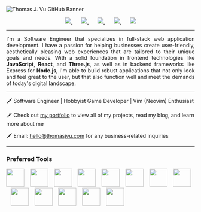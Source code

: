 <!-- Cover Image Section -->
![Thomas J. Vu GitHub Banner](https://i.imgur.com/c9v90x1.png)

<!-- Social Links Section -->

<div align="center">
  <a href="https://linkedin.com/in/thomasjvu">
    <img src="https://img.shields.io/static/v1?label=|&message=LINKEDIN&color=212121&style=for-the-badge&logo=linkedin" />
  </a>
    &nbsp;&nbsp;&nbsp;&nbsp;&nbsp;
  <a href="https://twitter.com/thomasjvu_">
    <img src="https://img.shields.io/static/v1?label=|&message=TWITTER&color=212121&style=for-the-badge&logo=twitter" />
  </a>
    &nbsp;&nbsp;&nbsp;&nbsp;&nbsp;
  <a href="https://thomasjvu.com">
    <img src="https://img.shields.io/static/v1?label=|&message=PORTFOLIO&color=212121&style=for-the-badge&logo=next.js" />
  </a>
    &nbsp;&nbsp;&nbsp;&nbsp;&nbsp;
  <a href="https://wellfound.com/u/thomasjvu">
    <img src="https://img.shields.io/static/v1?label=|&message=Angellist&color=212121&style=for-the-badge&logo=angellist" />
  </a>
    &nbsp;&nbsp;&nbsp;&nbsp;&nbsp;
  <a href="https://thomasjvu.com/resume">
      <img src="https://img.shields.io/static/v1?label=|&message=RESUME&color=212121&style=for-the-badge&logo=adobe" />
  </a>
</div>

---



<!-- Long Description Section -->
<p align="justify">I'm a Software Engineer that specializes in full-stack web application development. I have a passion for helping businesses create user-friendly, aesthetically pleasing web experiences that are tailored to their unique goals and needs. With a solid foundation in frontend technologies like <b>JavaScript</b>, <b>React</b>, and <b>Three.js</b>, as well as in backend frameworks like Express for <b>Node.js</b>, I'm able to build robust applications that not only look and feel great to the user, but that also function well and meet the demands of today's digital landscape.</p>

---

<!-- Short Description Section -->

🗡️ Software Engineer | Hobbyist Game Developer | Vim (Neovim) Enthusiast

🗡️ Check out [my portfolio](https://thomasjvu.com) to view all of my projects, read my blog, and learn more about me

🗡️ Email: hello@thomasjvu.com for any business-related inquiries

---



<!-- Technologies Section -->
<div>
<h3>Preferred Tools</h3>

<img src="https://api.iconify.design/skill-icons/html.svg" width="48" />
&nbsp;&nbsp;
<img src="https://api.iconify.design/skill-icons/css.svg" width="48" />
&nbsp;&nbsp;
<img src="https://api.iconify.design/skill-icons/javascript.svg" width="48" />
&nbsp;&nbsp;
<img src="https://api.iconify.design/skill-icons/react-dark.svg" width="48" />
&nbsp;&nbsp;
<img src="https://api.iconify.design/skill-icons/nextjs-dark.svg" width="48" />
&nbsp;&nbsp;
<img src="https://api.iconify.design/skill-icons/vuejs-dark.svg" width="48" />
&nbsp;&nbsp;
<img src="https://api.iconify.design/skill-icons/nuxtjs-dark.svg" width="48" />
&nbsp;&nbsp;
<img src="https://api.iconify.design/skill-icons/threejs-dark.svg" width="48" />
&nbsp;&nbsp;
<img src="https://api.iconify.design/skill-icons/postman.svg" width="48" />
&nbsp;&nbsp;
<img src="https://api.iconify.design/skill-icons/expressjs-dark.svg" width="48" />
&nbsp;&nbsp;
<img src="https://api.iconify.design/skill-icons/mongodb.svg" width="48" />
&nbsp;&nbsp;
<img src="https://api.iconify.design/skill-icons/postgresql-dark.svg" width="48" />
&nbsp;&nbsp;
<img src="https://api.iconify.design/skill-icons/vim-dark.svg" width="48" />
</div>
